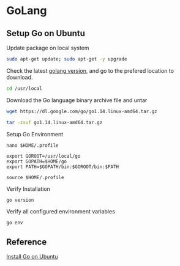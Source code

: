 # GoLang

## Setup Go on Ubuntu

Update package on local system
```bash
sudo apt-get update; sudo apt-get -y upgrade
```

Check the latest [golang version](https://golang.org/dl/), and go to the prefered location to download.
```bash
cd /usr/local
```

Download the Go language binary archive file and untar
```bash
wget https://dl.google.com/go/go1.14.linux-amd64.tar.gz

tar -zxvf go1.14.linux-amd64.tar.gz
```

Setup Go Environment
```
nano $HOME/.profile

export GOROOT=/usr/local/go
export GOPATH=$HOME/go
export PATH=$GOPATH/bin:$GOROOT/bin:$PATH

source $HOME/.profile
```

Verify Installation
```bash
go version
```

Verify all configured environment variables
```bash
go env
```

## Reference 
[Install Go on Ubuntu](https://medium.com/better-programming/install-go-1-11-on-ubuntu-18-04-16-04-lts-8c098c503c5f)